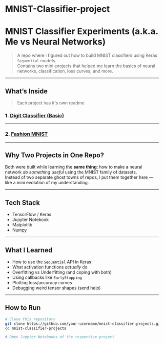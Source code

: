 # MNIST-Classifier-project

# MNIST Classifier Experiments (a.k.a. Me vs Neural Networks)

> A repo where I figured out how to build MNIST classifiers using Keras `Sequential` models.  
> Contains two mini-projects that helped me learn the basics of neural networks, classification, loss curves, and more.

---

## What’s Inside
> Each project has it's own readme
### 1. [Digit Classifier (Basic)](https://github.com/aarushitandon0/MNIST-Classifier-project/tree/main/1.%20Handwritten%20Digit%20Classification)


---

### 2. [Fashion MNIST](https://github.com/aarushitandon0/MNIST-Classifier-project/tree/main/2.%20Fashion%20MNIST)


---

## Why Two Projects in One Repo?

Both were built while learning the **same thing**: how to make a neural network *do something useful* using the MNIST family of datasets.  
Instead of two separate ghost towns of repos, I put them together here — like a mini evolution of my understanding.

---

## Tech Stack

- TensorFlow / Keras
- Jupyter Notebook
- Matplotlib
- Numpy

---

## What I Learned

- How to use the `Sequential` API in Keras
- What activation functions *actually* do
- Overfitting vs Underfitting (and coping with both)
- Using callbacks like `EarlyStopping`
- Plotting loss/accuracy curves
- Debugging weird tensor shapes (send help)

---

## How to Run

```bash
# Clone this repository
git clone https://github.com/your-username/mnist-classifier-projects.git
cd mnist-classifier-projects

# Open Jupyter Notebooks of the respective project

